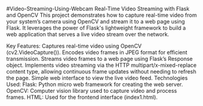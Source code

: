 #Video-Streaming-Using-Webcam
Real-Time Video Streaming with Flask and OpenCV
This project demonstrates how to capture real-time video from your system’s camera using OpenCV and stream it to a web page using Flask. It leverages the power of Flask's lightweight framework to build a web application that serves a live video stream over the network.

Key Features:
Captures real-time video using OpenCV (cv2.VideoCapture()).
Encodes video frames in JPEG format for efficient transmission.
Streams video frames to a web page using Flask’s Response object.
Implements video streaming via the HTTP multipart/x-mixed-replace content type, allowing continuous frame updates without needing to refresh the page.
Simple web interface to view the live video feed.
Technologies Used:
Flask: Python micro web framework for creating the web server.
OpenCV: Computer vision library used to capture video and process frames.
HTML: Used for the frontend interface (index1.html).

